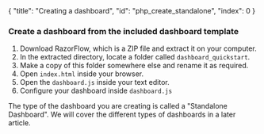 <meta>
{
    "title": "Creating a dashboard",
    "id": "php_create_standalone",
    "index": 0
}
</meta>

### Create a dashboard from the included dashboard template

1. Download RazorFlow, which is a ZIP file and extract it on your computer.
2. In the extracted directory, locate a folder called `dashboard_quickstart`.
3. Make a copy of this folder somewhere else and rename it as required.
4. Open `index.html` inside your browser.
5. Open the `dashboard.js` inside your text editor.
6. Configure your dashboard inside `dashboard.js`

The type of the dashboard you are creating is called a "Standalone Dashboard". We will cover the different types of dashboards in a later article.
